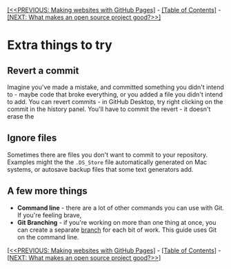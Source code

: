 [[<<PREVIOUS: Making websites with GitHub Pages]](git-03-websites-with-github-pages) -
[[Table of Contents]](../../index) - [[NEXT: What makes an open source project good?>>]](../../03-what-makes-an-open-source-project-good)


# Extra things to try


## Revert a commit

Imagine you've made a mistake, and committed something you didn't intend to - maybe code that broke everything, or you added a file you didn't intend to add. You can revert commits - in GitHub Desktop, try right clicking on the commit in the history panel. You'll have to commit the revert - it doesn't erase the

## Ignore files

Sometimes there are files you don't want to commit to your repository. Examples might the the `.DS_Store` file automatically generated on Mac systems, or autosave backup files that some text generators add.

## A few more things

- **Command line** - there are a lot of other commands you can use with Git. If you're feeling brave,
- **Git Branching** - if you're working on more than one thing at once, you can create a separate [branch](https://www.atlassian.com/git/tutorials/using-branches) for each bit of work. This guide uses Git on the command line.

[[<<PREVIOUS: Making websites with GitHub Pages]](git-03-websites-with-github-pages) -
[[Table of Contents]](../../index) - [[NEXT: What makes an open source project good?>>]](../../03-what-makes-an-open-source-project-good)
